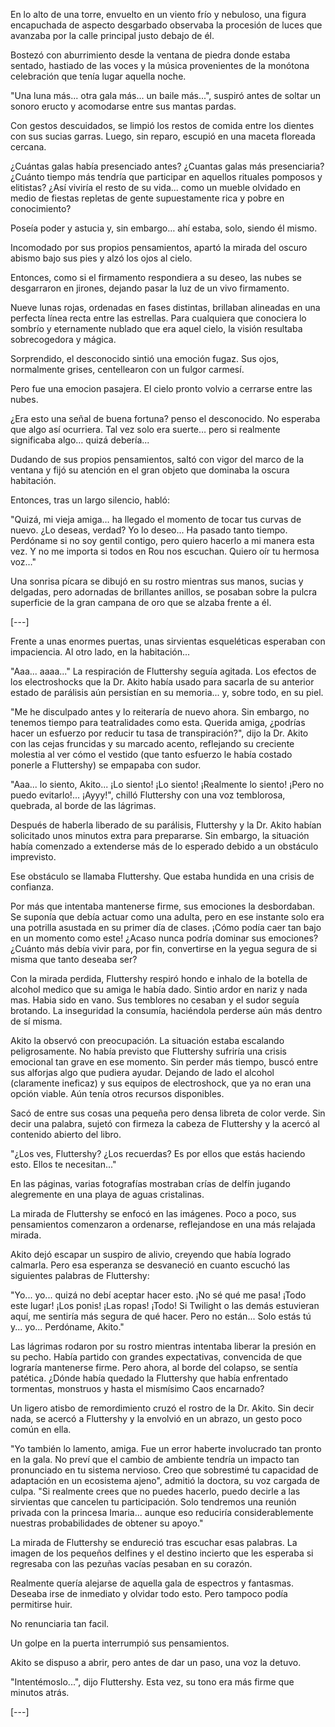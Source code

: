 En lo alto de una torre, envuelto en un viento frío y nebuloso, una figura encapuchada de aspecto desgarbado observaba la procesión de luces que avanzaba por la calle principal justo debajo de él.

Bostezó con aburrimiento desde la ventana de piedra donde estaba sentado, hastiado de las voces y la música provenientes de la monótona celebración que tenía lugar aquella noche.

"Una luna más... otra gala más... un baile más...", suspiró antes de soltar un sonoro eructo y acomodarse entre sus mantas pardas.

Con gestos descuidados, se limpió los restos de comida entre los dientes con sus sucias garras. Luego, sin reparo, escupió en una maceta floreada cercana.

¿Cuántas galas había presenciado antes? ¿Cuantas galas más presenciaria? ¿Cuánto tiempo más tendría que participar en aquellos rituales pomposos y elitistas? ¿Así viviría el resto de su vida... como un mueble olvidado en medio de fiestas repletas de gente supuestamente rica y pobre en conocimiento?

Poseía poder y astucia y, sin embargo… ahí estaba, solo, siendo él mismo.

Incomodado por sus propios pensamientos, apartó la mirada del oscuro abismo bajo sus pies y alzó los ojos al cielo.

Entonces, como si el firmamento respondiera a su deseo, las nubes se desgarraron en jirones, dejando pasar la luz de un vivo firmamento.

Nueve lunas rojas, ordenadas en fases distintas, brillaban alineadas en una perfecta línea recta entre las estrellas. Para cualquiera que conociera lo sombrío y eternamente nublado que era aquel cielo, la visión resultaba sobrecogedora y mágica.

Sorprendido, el desconocido sintió una emoción fugaz. Sus ojos, normalmente grises, centellearon con un fulgor carmesí.

Pero fue una emocion pasajera. El cielo pronto volvio a cerrarse entre las nubes.

¿Era esto una señal de buena fortuna? penso el desconocido. No esperaba que algo así ocurriera. Tal vez solo era suerte… pero si realmente significaba algo… quizá debería...

Dudando de sus propios pensamientos, saltó con vigor del marco de la ventana y fijó su atención en el gran objeto que dominaba la oscura habitación.

Entonces, tras un largo silencio, habló:

"Quizá, mi vieja amiga… ha llegado el momento de tocar tus curvas de nuevo. ¿Lo deseas, verdad? Yo lo deseo... Ha pasado tanto tiempo. Perdóname si no soy gentil contigo, pero quiero hacerlo a mi manera esta vez. Y no me importa si todos en Rou nos escuchan. Quiero oír tu hermosa voz…"

Una sonrisa pícara se dibujó en su rostro mientras sus manos, sucias y delgadas, pero adornadas de brillantes anillos, se posaban sobre la pulcra superficie de la gran campana de oro que se alzaba frente a él.

[---]

Frente a unas enormes puertas, unas sirvientas esqueléticas esperaban con impaciencia. Al otro lado, en la habitación...

"Aaa... aaaa..." La respiración de Fluttershy seguía agitada. Los efectos de los electroshocks que la Dr. Akito había usado para sacarla de su anterior estado de parálisis aún persistían en su memoria... y, sobre todo, en su piel.

"Me he disculpado antes y lo reiteraría de nuevo ahora. Sin embargo, no tenemos tiempo para teatralidades como esta. Querida amiga, ¿podrías hacer un esfuerzo por reducir tu tasa de transpiración?", dijo la Dr. Akito con las cejas fruncidas y su marcado acento, reflejando su creciente molestia al ver cómo el vestido (que tanto esfuerzo le había costado ponerle a Fluttershy) se empapaba con sudor.

"Aaa... lo siento, Akito... ¡Lo siento! ¡Lo siento! ¡Realmente lo siento! ¡Pero no puedo evitarlo!... ¡Ayyy!", chilló Fluttershy con una voz temblorosa, quebrada, al borde de las lágrimas.

Después de haberla liberado de su parálisis, Fluttershy y la Dr. Akito habían solicitado unos minutos extra para prepararse. Sin embargo, la situación había comenzado a extenderse más de lo esperado debido a un obstáculo imprevisto.

Ese obstáculo se llamaba Fluttershy. Que estaba hundida en una crisis de confianza.

Por más que intentaba mantenerse firme, sus emociones la desbordaban. Se suponía que debía actuar como una adulta, pero en ese instante solo era una potrilla asustada en su primer día de clases. ¡Cómo podía caer tan bajo en un momento como este! ¿Acaso nunca podría dominar sus emociones? ¿Cuánto más debía vivir para, por fin, convertirse en la yegua segura de si misma que tanto deseaba ser?

Con la mirada perdida, Fluttershy respiró hondo e inhalo de la botella de alcohol medico que su amiga le había dado. Sintio ardor en nariz y nada mas. Habia sido en vano. Sus temblores no cesaban y el sudor seguía brotando. La inseguridad la consumía, haciéndola perderse aún más dentro de sí misma.

Akito la observó con preocupación. La situación estaba escalando peligrosamente. No había previsto que Fluttershy sufriría una crisis emocional tan grave en ese momento. Sin perder más tiempo, buscó entre sus alforjas algo que pudiera ayudar. Dejando de lado el alcohol (claramente ineficaz) y sus equipos de electroshock, que ya no eran una opción viable. Aún tenía otros recursos disponibles.

Sacó de entre sus cosas una pequeña pero densa libreta de color verde. Sin decir una palabra, sujetó con firmeza la cabeza de Fluttershy y la acercó al contenido abierto del libro.

"¿Los ves, Fluttershy? ¿Los recuerdas? Es por ellos que estás haciendo esto. Ellos te necesitan..."

En las páginas, varias fotografías mostraban crías de delfín jugando alegremente en una playa de aguas cristalinas.

La mirada de Fluttershy se enfocó en las imágenes. Poco a poco, sus pensamientos comenzaron a ordenarse, reflejandose en una más relajada mirada.

Akito dejó escapar un suspiro de alivio, creyendo que había logrado calmarla. Pero esa esperanza se desvaneció en cuanto escuchó las siguientes palabras de Fluttershy:

"Yo... yo... quizá no debí aceptar hacer esto. ¡No sé qué me pasa! ¡Todo este lugar! ¡Los ponis! ¡Las ropas! ¡Todo! Si Twilight o las demás estuvieran aquí, me sentiría más segura de qué hacer. Pero no están... Solo estás tú y... yo... Perdóname, Akito."

Las lágrimas rodaron por su rostro mientras intentaba liberar la presión en su pecho. Había partido con grandes expectativas, convencida de que lograría mantenerse firme. Pero ahora, al borde del colapso, se sentía patética. ¿Dónde había quedado la Fluttershy que había enfrentado tormentas, monstruos y hasta el mismísimo Caos encarnado?

Un ligero atisbo de remordimiento cruzó el rostro de la Dr. Akito. Sin decir nada, se acercó a Fluttershy y la envolvió en un abrazo, un gesto poco común en ella.

"Yo también lo lamento, amiga. Fue un error haberte involucrado tan pronto en la gala. No preví que el cambio de ambiente tendría un impacto tan pronunciado en tu sistema nervioso. Creo que sobrestimé tu capacidad de adaptación en un ecosistema ajeno", admitió la doctora, su voz cargada de culpa. "Si realmente crees que no puedes hacerlo, puedo decirle a las sirvientas que cancelen tu participación. Solo tendremos una reunión privada con la princesa Imaria... aunque eso reduciría considerablemente nuestras probabilidades de obtener su apoyo."

La mirada de Fluttershy se endureció tras escuchar esas palabras. La imagen de los pequeños delfines y el destino incierto que les esperaba si regresaba con las pezuñas vacías pesaban en su corazón.

Realmente quería alejarse de aquella gala de espectros y fantasmas. Deseaba irse de inmediato y olvidar todo esto. Pero tampoco podía permitirse huir. 

No renunciaria tan facil.

Un golpe en la puerta interrumpió sus pensamientos.

Akito se dispuso a abrir, pero antes de dar un paso, una voz la detuvo.

"Intentémoslo...", dijo Fluttershy. Esta vez, su tono era más firme que minutos atrás.

[---]











